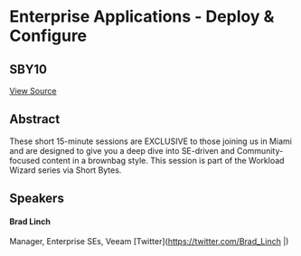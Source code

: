 # Enterprise Applications - Deploy & Configure
## SBY10
[View Source](https://connect.veeam.com/flow/veeam/veeamon2023/attendeeportal/page/sessioncatalog/session/1684284028233001WYyT)

## Abstract
These short 15-minute sessions are EXCLUSIVE to those joining us in Miami and are designed to give you a deep dive into SE-driven and Community-focused content in a brownbag style. This session is part of the Workload Wizard series via Short Bytes. 


## Speakers
#### Brad Linch
Manager, Enterprise SEs, Veeam
[Twitter](https://twitter.com/Brad_Linch |)